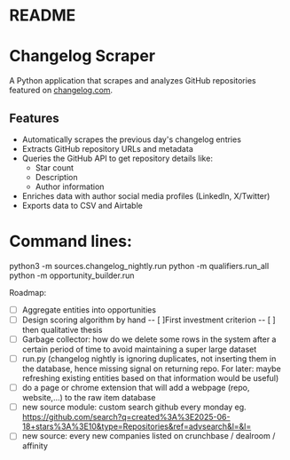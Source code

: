 # README

# Changelog Scraper

A Python application that scrapes and analyzes GitHub repositories featured on [changelog.com](https://nightly.changelog.com).

## Features

- Automatically scrapes the previous day's changelog entries
- Extracts GitHub repository URLs and metadata
- Queries the GitHub API to get repository details like:
  - Star count
  - Description
  - Author information
- Enriches data with author social media profiles (LinkedIn, X/Twitter)
- Exports data to CSV and Airtable


# Command lines:
python3 -m sources.changelog_nightly.run
python -m qualifiers.run_all
python -m opportunity_builder.run


Roadmap:
- [ ] Aggregate entities into opportunities
- [ ] Design scoring algorithm by hand
-- [ ]First investment criterion
-- [ ] then qualitative thesis
- [ ] Garbage collector: how do we delete some rows in the system after a certain period of time to avoid maintaining a super large dataset
- [ ] run.py (changelog nightly is ignoring duplicates, not inserting them in the database, hence missing signal on returning repo. For later: maybe refreshing existing entities based on that information would be useful)
- [ ] do a page or chrome extension that will add a webpage (repo, website,...) to the raw item database
- [ ] new source module: custom search github every monday eg. https://github.com/search?q=created%3A%3E2025-06-18+stars%3A%3E10&type=Repositories&ref=advsearch&l=&l=
- [ ] new source: every new companies listed on crunchbase / dealroom / affinity